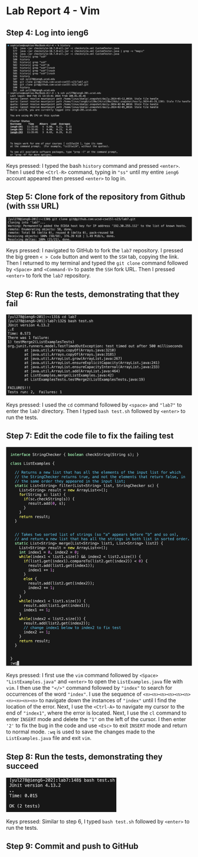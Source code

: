 # Lab Report 4 - Vim
## Step 4: Log into ieng6
![Image](lab4(1).png)

Keys pressed: I typed the bash ```history``` command and pressed ```<enter>```. Then I used the ```<Ctrl-R>``` command, typing in ```"ss"``` until my entire ```ieng6``` account appeared then pressed ```<enter>``` to log in. 


## Step 5: Clone fork of the repository from Github (with ```SSH``` URL)
![Image](lab4(2).png)

Keys pressed: I navigated to GitHub to fork the ```lab7``` repository. I pressed the big green ```< > Code``` button and went to the ```SSH``` tab, copying the link. Then I returned to my terminal and typed the ```git clone``` command followed by ```<Space>``` and ```<Command-V>``` to paste the ```SSH``` fork URL. Then I pressed ```<enter>``` to fork the ```lab7``` repository.

## Step 6: Run the tests, demonstrating that they fail
![Image](lab4(3).png)

Keys pressed: I used the ```cd``` command followed by ```<space>``` and ```"lab7"``` to enter the ```lab7``` directory. Then I typed ```bash test.sh``` followed by ```<enter>``` to run the tests. 

## Step 7: Edit the code file to fix the failing test
![Image](lab4(4).png)

Keys pressed: I first use the ```vim``` command followed by ```<Space>``` ```"ListExamples.java"``` and ```<enter>``` to open the ```ListExamples.java``` file with ```vim```. I then use the ```"</>"``` command followed by ```"index"``` to search for occurrences of the word ```"index"```. I use the sequence of ```<n><n><n><n><n><n><n><n><n><n>``` to navigate down the instances of ```"index"``` until I find the location of the error. Next, I use the ```<Ctrl-A>``` to navigate my cursor to the end of ```"index1"```, where the error is located. Next, I use the ```cl``` command to enter ```INSERT``` mode and delete the ```"1"``` on the left of the cursor. I then enter ```'2'``` to fix the bug in the code and use ```<Esc>``` to exit ```INSERT``` mode and return to normal mode. ```:wq``` is used to save the changes made to the ```ListExamples.java``` file and exit ```vim```. 

## Step 8: Run the tests, demonstrating they succeed
![Image](lab4(5).png)

Keys pressed: Similar to step 6, I typed ```bash test.sh``` followed by ```<enter>``` to run the tests. 

## Step 9: Commit and push to GitHub











